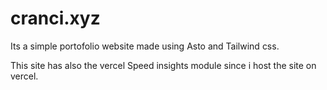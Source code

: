 # cranci.xyz

Its a simple portofolio website made using Asto and Tailwind css.

This site has also the vercel Speed insights module since i host the site on vercel.
